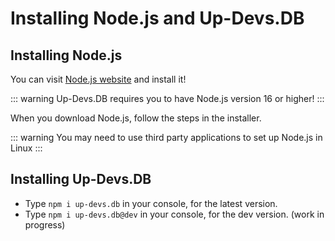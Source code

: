 # Installing Node.js and Up-Devs.DB

## Installing Node.js
You can visit [Node.js website](https://nodejs.org/) and install it!

::: warning
Up-Devs.DB requires you to have Node.js version 16 or higher!
:::

When you download Node.js, follow the steps in the installer.

::: warning
You may need to use third party applications to set up Node.js in Linux
:::

## Installing Up-Devs.DB
* Type `npm i up-devs.db` in your console, for the latest version.
* Type `npm i up-devs.db@dev` in your console, for the dev version. (work in progress)
